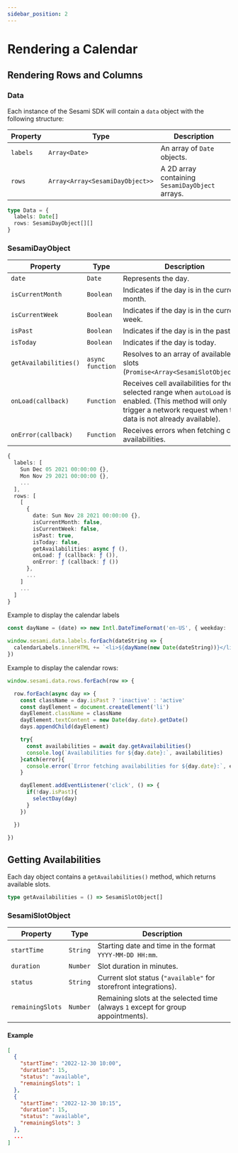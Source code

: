 ```yaml
---
sidebar_position: 2
---
```


# Rendering a Calendar

## Rendering Rows and Columns

### Data

Each instance of the Sesami SDK will contain a `data` object with the following structure:

| Property | Type                            | Description                                     |
| -------- | ------------------------------- | ----------------------------------------------- |
| `labels` | `Array<Date>`                   | An array of `Date` objects.                     |
| `rows`   | `Array<Array<SesamiDayObject>>` | A 2D array containing `SesamiDayObject` arrays. |

```ts title="Data"
type Data = {
  labels: Date[]
  rows: SesamiDayObject[][]
}
```

### SesamiDayObject

| Property              | Type             | Description                                                                   |
| --------------------- | ---------------- | ----------------------------------------------------------------------------- |
| `date`                | `Date`           | Represents the day.                                                           |
| `isCurrentMonth`      | `Boolean`        | Indicates if the day is in the current month.                                 |
| `isCurrentWeek`       | `Boolean`        | Indicates if the day is in the current week.                                  |
| `isPast`              | `Boolean`        | Indicates if the day is in the past.                                          |
| `isToday`             | `Boolean`        | Indicates if the day is today.                                                |
| `getAvailabilities()` | `async function` | Resolves to an array of available slots (`Promise<Array<SesamiSlotObject>>`). |
| `onLoad(callback)`    | `Function`       | Receives cell availabilities for the selected range when `autoLoad` is enabled. (This method will only trigger a network request when the data is not already available). |
| `onError(callback)`   | `Function`       | Receives errors when fetching cell availabilities.                            |

```ts title="SesamiDayObject"
{
  labels: [
    Sun Dec 05 2021 00:00:00 {},
    Mon Nov 29 2021 00:00:00 {},
    ...
  ],
  rows: [
    [
      {
        date: Sun Nov 28 2021 00:00:00 {},
        isCurrentMonth: false,
        isCurrentWeek: false,
        isPast: true,
        isToday: false,
        getAvailabilities: async ƒ (),
        onLoad: ƒ (callback: ƒ ()),
        onError: ƒ (callback: ƒ ())
      },
      ...
    ]
    ...
  ]
}
```
Example to display the calendar labels

```ts
const dayName = (date) => new Intl.DateTimeFormat('en-US', { weekday: 'short' }).format(date)

window.sesami.data.labels.forEach(dateString => {
  calendarLabels.innerHTML += `<li>${dayName(new Date(dateString))}</li>`
})
```

Example to display the calendar rows:

```ts
window.sesami.data.rows.forEach(row => {

  row.forEach(async day => {
    const className = day.isPast ? 'inactive' : 'active'
    const dayElement = document.createElement('li')
    dayElement.className = className
    dayElement.textContent = new Date(day.date).getDate()
    days.appendChild(dayElement)

    try{
      const availabilities = await day.getAvailabilities()
      console.log(`Availabilities for ${day.date}:`, availabilities)
    }catch(error){
      console.error(`Error fetching availabilities for ${day.date}:`, error)
    }

    dayElement.addEventListener('click', () => {
      if(!day.isPast){
        selectDay(day)
      }
    })

  })

})
```

## Getting Availabilities

Each day object contains a `getAvailabilities()` method, which returns available slots.

```ts
type getAvailabilities = () => SesamiSlotObject[]
```

### SesamiSlotObject

| Property         | Type     | Description                                                                      |
| ---------------- | -------- | -------------------------------------------------------------------------------- |
| `startTime`      | `String` | Starting date and time in the format `YYYY-MM-DD HH:mm`.                         |
| `duration`       | `Number` | Slot duration in minutes.                                                        |
| `status`         | `String` | Current slot status (`"available"` for storefront integrations).                 |
| `remainingSlots` | `Number` | Remaining slots at the selected time (always `1` except for group appointments). |

#### Example

```json
[
  {
    "startTime": "2022-12-30 10:00",
    "duration": 15,
    "status": "available",
    "remainingSlots": 1
  },
  {
    "startTime": "2022-12-30 10:15",
    "duration": 15,
    "status": "available",
    "remainingSlots": 3
  },
  ...
]
```
